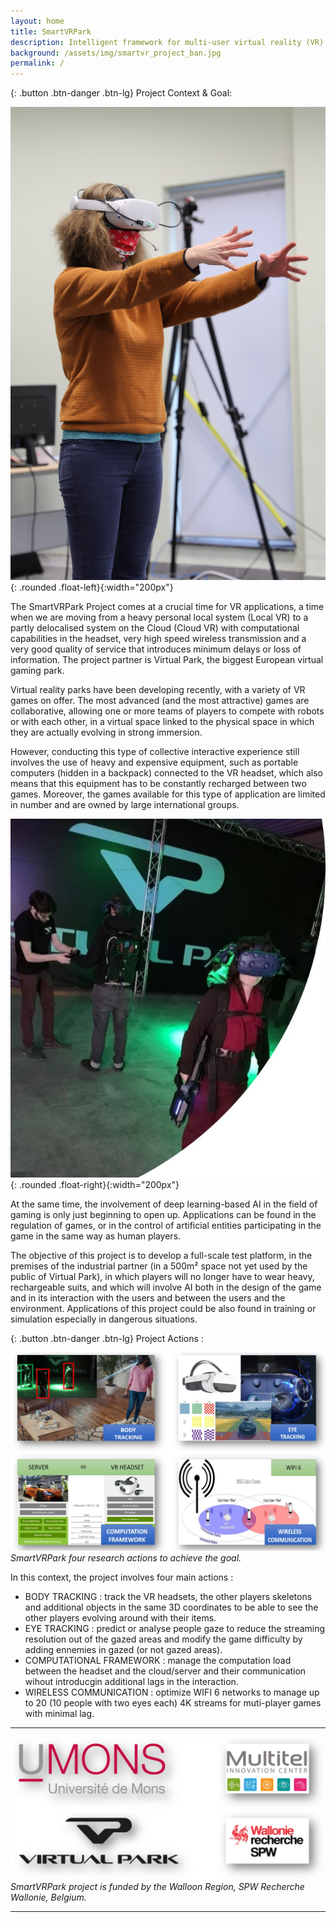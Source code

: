```yaml
---
layout: home
title: SmartVRPark 
description: Intelligent framework for multi-user virtual reality (VR) applications
background: /assets/img/smartvr_project_ban.jpg
permalink: /
---
```





{: .button .btn-danger .btn-lg}
Project Context & Goal:

![Multi-user VR interaction](https://raw.githubusercontent.com/numediart/SmartVRPark/main/assets/img/smartvr_virg_arms.jpg){: .rounded .float-left}{:width="200px"}

The SmartVRPark Project comes at a crucial time for VR applications, a time when we are moving from a heavy personal local system (Local VR) to a partly delocalised system on the Cloud (Cloud VR) with computational capabilities in the headset, very high speed wireless transmission and a very good quality of service that introduces minimum delays or loss of information.
The project partner is Virtual Park, the biggest European virtual gaming park.

Virtual reality parks have been developing recently, with a variety of VR games on offer. The most advanced (and the most attractive) games are collaborative, allowing one or more teams of players to compete with robots or with each other, in a virtual space linked to the physical space in which they are actually evolving in strong immersion.   

However, conducting this type of collective interactive experience still involves the use of heavy and expensive equipment, such as portable computers (hidden in a backpack) connected to the VR headset, which also means that this equipment has to be constantly recharged between two games. Moreover, the games available for this type of application are limited in number and are owned by large international groups.

![Multi-user VR interaction](https://raw.githubusercontent.com/numediart/SmartVRPark/main/assets/img/smartvr_vp.jpg){: .rounded .float-right}{:width="200px"}


At the same time, the involvement of deep learning-based AI in the field of gaming is only just beginning to open up. Applications can be found in the regulation of games, or in the control of artificial entities participating in the game in the same way as human players.

The objective of this project is to develop a full-scale test platform, in the premises of the industrial partner (in a 500m² space not yet used by the public of Virtual Park), in which players will no longer have to wear heavy, rechargeable suits, and which will involve AI both in the design of the game and in its interaction with the users and between the users and the environment.
Applications of this project could be also found in training or simulation especially in dangerous situations. 

{: .button .btn-danger .btn-lg}
Project Actions :

![Project partners](https://raw.githubusercontent.com/numediart/SmartVRPark/main/assets/img/smartvr_actions.jpg)
_SmartVRPark four research actions to achieve the goal._

In this context, the project involves four main actions : 
* BODY TRACKING : track the VR headsets, the other players skeletons and additional objects in the same 3D coordinates to be able to see the other players evolving around with their items.  
* EYE TRACKING : predict or analyse people gaze to reduce the streaming resolution out of the gazed areas and modify the game difficulty by adding ennemies in gazed (or not gazed areas). 
* COMPUTATIONAL FRAMEWORK : manage the computation load between the headset and the cloud/server and their communication wihout introducgin additional lags in the interaction. 
* WIRELESS COMMUNICATION : optimize WIFI 6 networks to manage up to 20 (10 people with two eyes each) 4K streams for muti-player games with minimal lag. 

---

![Project partners](https://raw.githubusercontent.com/numediart/SmartVRPark/main/assets/img/smartvr_partners.jpg)
_SmartVRPark project is funded by the Walloon Region, SPW Recherche Wallonie, Belgium._

---

